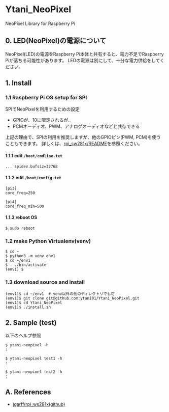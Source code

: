 # Ytani_NeoPixel
NeoPixel Library for Raspberry Pi

## 0. LED(NeoPixel)の電源について

NeoPixel(LED)の電源をRaspberry Pi本体と共有すると、電力不足でRaspberry Piが落ちる可能性があります。
LEDの電源は別にして、十分な電力供給をしてください。

## 1. Install

### 1.1 Raspberry Pi OS setup for SPI

SPIでNeoPixelを利用するための設定

- GPIOが、10に限定されるが..
- PCMオーディオ、PWM、アナログオーディオなどと共存できる

上記の理由で、SPIの利用を推奨しますが、他のGPIOピン(PWM, PCM)を使うこともできます。
詳しくは、[rpi_sw281x/README](https://github.com/jgarff/rpi_ws281x/blob/master/README.md)を参照ください。

#### 1.1.1 edit ``/boot/cmdline.txt``
```
... spidev.bufsiz=32768
```

#### 1.1.2 edit ``/boot/config.txt``
```
[pi3]
core_freq=250

[pi4]
core_freq_min=500
```

#### 1.1.3 reboot OS
```
$ sudo reboot
```

### 1.2 make Python Virtualenv(venv)

```
$ cd ~
$ python3 -m venv env1
$ cd ~/env1
$ . ./bin/activate
(env1) $
```

### 1.3 download source and install

```
(env1)$ cd ~/env1  # venv以外の他のディレクトリでも可
(env1)$ git clone git@github.com:ytani01/Ytani_NeoPixel.git
(env1)$ cd Ytani_NeoPixel
(env1)$ ./install.sh
```

## 2. Sample (test)

以下のヘルプ参照
```
$ ytani-neopixel -h
:

$ ytani-neopixel test1 -h
:

$ ytani-neopixel test2 -h
:
````


## A. References

* [jgarff/rpi_ws281x(github)](https://github.com/jgarff/rpi_ws281x)
